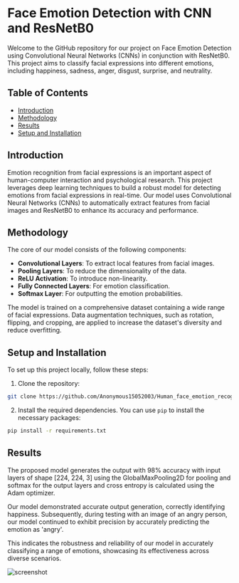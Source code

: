 # Face Emotion Detection with CNN and ResNetB0

Welcome to the GitHub repository for our project on Face Emotion Detection using Convolutional Neural Networks (CNNs) in conjunction with ResNetB0. This project aims to classify facial expressions into different emotions, including happiness, sadness, anger, disgust, surprise, and neutrality.

## Table of Contents

- [Introduction](#introduction)
- [Methodology](#methodology)
- [Results](#results)
- [Setup and Installation](#setup-and-installation)


## Introduction
Emotion recognition from facial expressions is an important aspect of human-computer interaction and psychological research. This project leverages deep learning techniques to build a robust model for detecting emotions from facial expressions in real-time. Our model uses Convolutional Neural Networks (CNNs) to automatically extract features from facial images and ResNetB0 to enhance its accuracy and performance.


## Methodology
The core of our model consists of the following components:
- **Convolutional Layers**: To extract local features from facial images.
- **Pooling Layers**: To reduce the dimensionality of the data.
- **ReLU Activation**: To introduce non-linearity.
- **Fully Connected Layers**: For emotion classification.
- **Softmax Layer**: For outputting the emotion probabilities.

The model is trained on a comprehensive dataset containing a wide range of facial expressions. Data augmentation techniques, such as rotation, flipping, and cropping, are applied to increase the dataset's diversity and reduce overfitting.

## Setup and Installation
To set up this project locally, follow these steps:
1. Clone the repository: 
```bash
git clone https://github.com/Anonymous15052003/Human_face_emotion_recognition_model_using_CNN.git
```

2. Install the required dependencies. You can use `pip` to install the necessary packages:
```bash
pip install -r requirements.txt
```

## Results
The proposed model generates the output with 98% accuracy with input layers of shape [224, 224, 3] using the GlobalMaxPooling2D for pooling and softmax for the output layers and cross entropy is calculated using the Adam optimizer.

Our model demonstrated accurate output generation, correctly identifying happiness. Subsequently, during testing with an image of an angry person, our model continued to exhibit precision by accurately predicting the emotion as 'angry'.

This indicates the robustness and reliability of our model in accurately classifying a range of emotions, showcasing its effectiveness across diverse scenarios.

![screenshot](screenshot.png)
